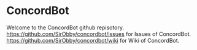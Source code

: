 # ConcordBot

Welcome to the ConcordBot github repisotory.
https://github.com/SirObby/concordbot/issues for Issues of ConcordBot.
https://github.com/SirObby/concordbot/wiki for Wiki of ConcordBot.
